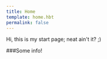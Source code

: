 ```yaml
---
title: Home
template: home.hbt
permalink: false
---
```

Hi, this is my start page; neat ain't it? ;)

###Some info!
